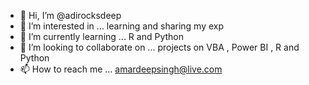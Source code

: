 - 👋 Hi, I’m @adirocksdeep
- 👀 I’m interested in ... learning and sharing my exp  
- 🌱 I’m currently learning ... R and Python
- 💞️ I’m looking to collaborate on ... projects on VBA , Power BI , R and Python
- 📫 How to reach me ... amardeepsingh@live.com

<!---
adirocksdeep/adirocksdeep is a ✨ special ✨ repository because its `README.md` (this file) appears on your GitHub profile.
You can click the Preview link to take a look at your changes.
--->

